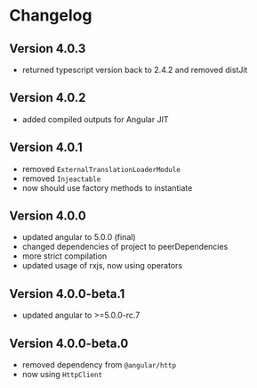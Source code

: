 # Changelog

## Version 4.0.3
 - returned typescript version back to 2.4.2 and removed distJit

## Version 4.0.2
 - added compiled outputs for Angular JIT

## Version 4.0.1
 - removed `ExternalTranslationLoaderModule`
 - removed `Injeactable`
 - now should use factory methods to instantiate

## Version 4.0.0
 - updated angular to 5.0.0 (final)
 - changed dependencies of project to peerDependencies
 - more strict compilation
 - updated usage of rxjs, now using operators

## Version 4.0.0-beta.1
 - updated angular to >=5.0.0-rc.7

## Version 4.0.0-beta.0
 - removed dependency from `@angular/http`
 - now using `HttpClient`